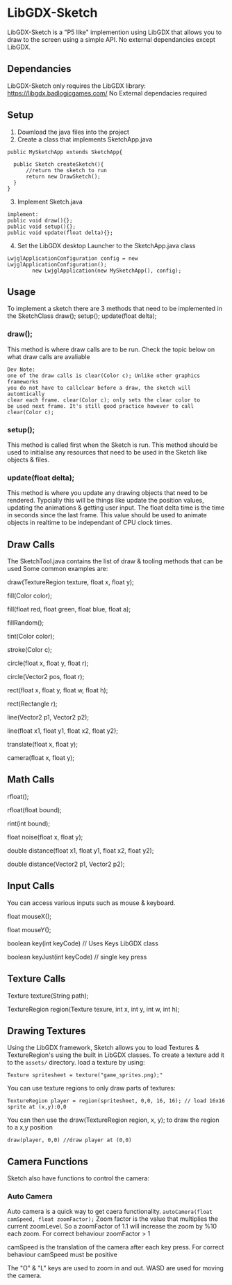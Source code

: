 # LibGDX-Sketch
LibGDX-Sketch is a "P5 like" implemention using LibGDX that allows you to draw to the screen using a simple API. No external dependancies except LibGDX.

## Dependancies
LibGDX-Sketch only requires the LibGDX library:
https://libgdx.badlogicgames.com/
No External dependacies required

## Setup
1. Download the java files into the project
2. Create a class that implements SketchApp.java
```
public MySketchApp extends SketchApp{
  
  public Sketch createSketch(){
      //return the sketch to run
      return new DrawSketch();
  }
}

```
3. Implement Sketch.java
```
implement:
public void draw(){};
public void setup(){};
public void update(float delta){};
```
4. Set the LibGDX desktop Launcher to the SketchApp.java class
```
LwjglApplicationConfiguration config = new LwjglApplicationConfiguration();
		new LwjglApplication(new MySketchApp(), config);
```
## Usage
To implement a sketch there are 3 methods that need to be implemented in the SketchClass
draw();
setup();
update(float delta);

### draw();
This method is where draw calls are to be run. Check the topic below on what draw calls are avaliable
```
Dev Note:
one of the draw calls is clear(Color c); Unlike other graphics frameworks
you do not have to callclear before a draw, the sketch will automtically 
clear each frame. clear(Color c); only sets the clear color to
be used next frame. It's still good practice however to call clear(Color c);
```

### setup();
This method is called first when the Sketch is run. This method should be used to initialise any resources that need to be used in the Sketch like objects & files.

### update(float delta);

This method is where you update any drawing objects that need to be rendered. Typcially this will be things like update the position values, updating the animations & getting user input. The float delta time is the time in seconds since the last frame. This value should be used to animate objects in realtime to be independant of CPU clock times. 

## Draw Calls
The SketchTool.java contains the list of draw & tooling methods that can be used
Some common examples are:

draw(TextureRegion texture, float x, float y);

fill(Color color);

fill(float red, float green, float blue, float a);

fillRandom();

tint(Color color);

stroke(Color c);

circle(float x, float y, float r);

circle(Vector2 pos, float r);

rect(float x, float y, float w, float h);

rect(Rectangle r);

line(Vector2 p1, Vector2 p2);

line(float x1, float y1, float x2, float y2);

translate(float x, float y);

camera(float x, float y);

## Math Calls
rfloat();

rfloat(float bound);

rint(int bound);

float noise(float x, float y);
	
double distance(float x1, float y1, float x2, float y2);

double distance(Vector2 p1, Vector2 p2);

## Input Calls
You can access various inputs such as mouse & keyboard.

float mouseX();

float mouseY();

boolean key(int keyCode) // Uses Keys LibGDX class

boolean keyJust(int keyCode) // single key press

## Texture Calls
Texture texture(String path);

TextureRegion region(Texture texure, int x, int y, int w, int h);


## Drawing Textures

Using the LibGDX framework, Sketch allows you to load Textures & TextureRegion's using the built in LibGDX classes.
To create a texture add it to the ```assets/``` directory.
load a texture by using:

```Texture spritesheet = texture("game_sprites.png);" ```

You can use texture regions to only draw parts of textures:

```TextureRegion player = region(spritesheet, 0,0, 16, 16); // load 16x16 sprite at (x,y):0,0```

You can then use the draw(TextureRegion region, x, y); to draw the region to a x,y position

```draw(player, 0,0) //draw player at (0,0)```

## Camera Functions

Sketch also have functions to control the camera:

### Auto Camera
Auto camera is a quick way to get caera functionality.
```autoCamera(float camSpeed, float zoomFactor);```
Zoom factor is the value that multiplies the current zoomLevel. 
So a zoomFactor of 1.1 will increase the zoom by %10 each zoom.
For correct behaviour zoomFactor > 1

camSpeed is the translation of the camera after each key press.
For correct behaviour camSpeed must be positive

The "O" & "L" keys are used to zoom in and out. WASD are used for moving the camera.

